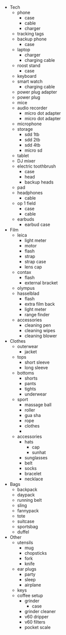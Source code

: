 - Tech
	- phone
		- case
		- cable
		- charger
	- tracking tags
	- backup phone
		- case
	- laptop
		- charger
		- charging cable
	- roost stand
		- case
	- keyboard
	- smart watch
		- charging cable
	- power plug adapter
	- power plug
	- mice
	- audio recorder
		- micro dot adapter
		- micro dot adapter
	- microphone
	- storage
		- sdd 1tb
		- sdd 2tb
		- sdd 4tb
		- micro sd
	- tablet
	- DJ mixer
	- electric toothbrush
		- case
		- head
		- backup heads
	- pad
	- headphones
		- cable
	- op 1 field
		- case
		- cable
	- earbuds
		- earbud case
- Film
	- leica
		- light meter
		- motor
		- flash
		- strap
		- strap case
		- lens cap
	- contax
		- flash
		- external bracket
	- olympus
	- hasselblad
		- flash
		- extra film back
		- light meter
		- range finder
	- accessories
		- cleaning pen
		- cleaning wipes
		- cleaning blower
- Clothes
	- outerwear
		- jacket
	- tops
		- short sleeve
		- long sleeve
	- bottoms
		- shorts
		- pants
		- tights
		- underwear
	- sport
		- massage ball
		- roller
		- gua sha
		- rope
		- clothes
		- 
	- accessories
		- hats
			- cap
			- sunhat
		- sunglasses
		- belt
		- socks
		- bracelet
		- necklace
- Bags
	- backpack
	- daypack
	- running belt
	- sling
	- fannypack
	- tote
	- suitcase
	- sportsbag
	- duffel
- Other
	- utensils
		- mug
		- chopsticks
		- fork
		- knife
	- ear plugs
		- party
		- sleep
		- airplane
	- keys
	- coffee setup
		- grinder
			- case
		- grinder cleaner
		- v60 dripper
		- v60 filters
		- pocket scale